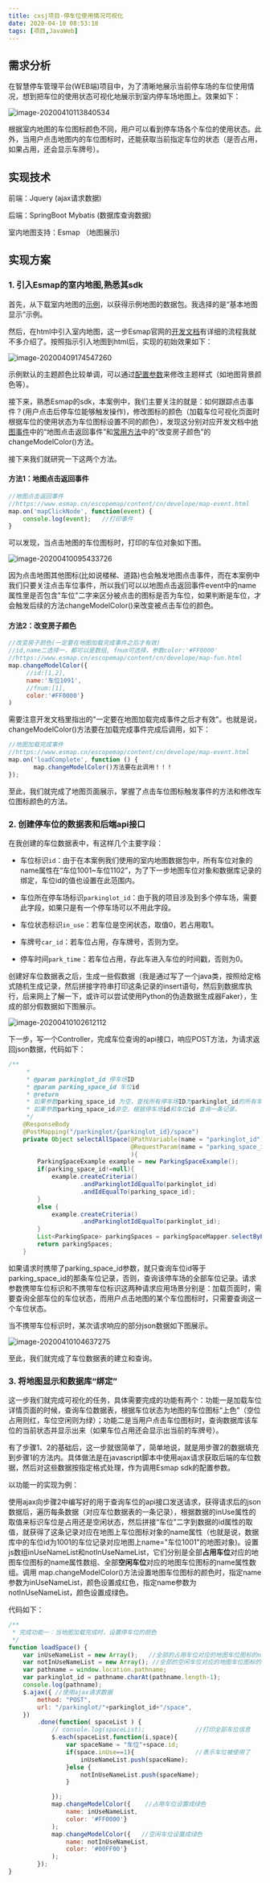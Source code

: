 ```yaml
---
title: cxsj项目-停车位使用情况可视化
date: 2020-04-10 08:53:18
tags: [项目,JavaWeb]
---
```


## 需求分析

在智慧停车管理平台(WEB端)项目中，为了清晰地展示当前停车场的车位使用情况，想到把车位的使用状态可视化地展示到室内停车场地图上。效果如下：

![image-20200410113840534](/images/image-20200410113840534.png)

根据室内地图的车位图标颜色不同，用户可以看到停车场各个车位的使用状态。此外，当用户点击地图内的车位图标时，还能获取当前指定车位的状态（是否占用，如果占用，还会显示车牌号）。



## 实现技术

前端：Jquery (ajax请求数据)

后端：SpringBoot Mybatis (数据库查询数据)

室内地图支持：Esmap （地图展示)



## 实现方案

### 1. 引入Esmap的室内地图,熟悉其sdk

首先，从下载室内地图的[示例](https://www.esmap.cn/escopemap/content/cn/member/mapdownload.html)，以获得示例地图的数据包。我选择的是“基本地图显示”示例。

然后，在html中引入室内地图，这一步Esmap官网的[开发文档](https://www.esmap.cn/escopemap/content/cn/develope/develope.html)有详细的流程我就不多介绍了。按照指示引入地图到html后，实现的初始效果如下：

![image-20200409174547260](/images/image-20200409174547260.png)

示例默认的主题颜色比较单调，可以通过[配置参数](https://www.esmap.cn/escopemap/content/cn/develope/map-styleedit.html)来修改主题样式（如地图背景颜色等）。

接下来，熟悉Esmap的sdk，本案例中，我们主要关注的就是：如何跟踪点击事件？(用户点击后停车位能够触发操作)，修改图标的颜色（加载车位可视化页面时根据车位的使用状态为车位图标设置不同的颜色），发现这分别对应开发文档中[地图事件](https://www.esmap.cn/escopemap/content/cn/develope/map-event.html)中的“地图点击返回事件”和[常用方法](https://www.esmap.cn/escopemap/content/cn/develope/map-fun.html)中的“改变房子颜色”的changeModelColor()方法。

接下来我们就研究一下这两个方法。

#### 方法1：地图点击返回事件

``` javascript
//地图点击返回事件
//https://www.esmap.cn/escopemap/content/cn/develope/map-event.html
map.on('mapClickNode', function(event) {
    console.log(event);   //打印事件
}
```

可以发现，当点击地图的车位图标时，打印的车位对象如下图。

![image-20200410095433726](/images/image-20200410095433726.png)

因为点击地图其他图标(比如说楼梯、道路)也会触发地图点击事件，而在本案例中我们只要关注点击车位事件，所以我们可以以地图点击返回事件event中的name属性里是否包含"车位"二字来区分被点击的图标是否为车位，如果判断是车位，才会触发后续的方法changeModelColor()来改变被点击车位的颜色。

#### 方法2：改变房子颜色

```javascript
//改变房子颜色(一定要在地图加载完成事件之后才有效)
//id,name二选择一，都可以是数组, fnum可选择，参数color:'#FF0000'
//https://www.esmap.cn/escopemap/content/cn/develope/map-fun.html
map.changeModelColor({
     //id:[1,2],
     name:'车位1091',
     //fnum:[1],
     color:'#FF0000'}
) 
```

需要注意开发文档里指出的"一定要在地图加载完成事件之后才有效"。也就是说，changeModelColor()方法要在加载完成事件完成后调用，如下：

```javascript
//地图加载完成事件
//https://www.esmap.cn/escopemap/content/cn/develope/map-event.html  
map.on('loadComplete', function () {
       map.changeModelColor()方法要在此调用！！！
});

```

至此，我们就完成了地图页面展示，掌握了点击车位图标触发事件的方法和修改车位图标颜色的方法。

### 2. 创建停车位的数据表和后端api接口

在我创建的车位数据表中，有这样几个主要字段：

+ 车位标识`id`：由于在本案例我们使用的室内地图数据包中，所有车位对象的name属性在“车位1001~车位1102”，为了下一步地图车位对象和数据库记录的绑定，车位id的值也设置在此范围内。

+ 车位所在停车场标识`parkinglot_id`：由于我的项目涉及到多个停车场，需要此字段，如果只是有一个停车场可以不用此字段。 

+ 车位状态标识`in_use`：若车位是空闲状态，取值0，若占用取1。

+ 车牌号`car_id`：若车位占用，存车牌号，否则为空。

+ 停车时间`park_time`：若车位占用，存此车进入车位的时间戳，否则为0。

创建好车位数据表之后，生成一些假数据（我是通过写了一个java类，按照给定格式随机生成记录，然后拼接字符串打印这条记录的insert语句，然后到数据库执行，后来网上了解一下，或许可以尝试使用Python的伪造数据生成器Faker），生成的部分假数据如下图展示。

![image-20200410102612112](/images/image-20200410102612112.png)

   下一步，写一个Controller，完成车位查询的api接口，响应POST方法，为请求返回json数据，代码如下：

```java
/**
     *
     * @param parkinglot_id 停车场ID
     * @param parking_space_id 车位id
     * @return
     * 如果参数parking_space_id 为空，查找所有停车场ID为parkinglot_id的所有车位使用情况
     * 如果参数parking_space_id非空，根据停车场id和车位id 查询一条记录。
     */
    @ResponseBody
    @PostMapping("/parkinglot/{parkinglot_id}/space")
    private Object selectAllSpace(@PathVariable(name = "parkinglot_id") Integer parkinglot_id,
                                  @RequestParam(name = "parking_space_id",required = false) Integer parking_space_id
                                  ){
        ParkingSpaceExample example = new ParkingSpaceExample();
        if(parking_space_id!=null){
            example.createCriteria()
                    .andParkinglotIdEqualTo(parkinglot_id)
                    .andIdEqualTo(parking_space_id);
        }
        else {
            example.createCriteria()
                    .andParkinglotIdEqualTo(parkinglot_id);
        }
        List<ParkingSpace> parkingSpaces = parkingSpaceMapper.selectByExample(example);
        return parkingSpaces;
    }
```



如果请求时携带了parking_space_id参数，就只查询车位id等于parking_space_id的那条车位记录，否则，查询该停车场的全部车位记录。请求参数携带车位标识和不携带车位标识这两种请求应用场景分别是：加载页面时，需要查询全部车位的车位状态，而用户点击地图的某个车位图标时，只需要查询这一个车位状态。

当不携带车位标识时，某次请求响应的部分json数据如下图展示。

![image-20200410104637275](/images/image-20200410104637275.png)

至此，我们就完成了车位数据表的建立和查询。

### 3. 将地图显示和数据库“绑定”

这一步我们就完成可视化的任务，具体需要完成的功能有两个：功能一是加载车位详情页面的时候，查询车位数据表，根据车位状态为地图的车位图标“上色”（空位占用则红，车位空闲则为绿）；功能二是当用户点击车位图标时，查询数据库该车位的当前状态并显示出来（如果车位占用还会显示出当前的车牌号）。

有了步骤1、2的基础后，这一步就很简单了，简单地说，就是用步骤2的数据填充到步骤1的方法内。具体做法是在javascript脚本中使用ajax请求获取后端的车位数据，然后对这些数据按指定格式处理，作为调用Esmap sdk的配置参数。

以功能一的实现为例：

使用ajax向步骤2中编写好的用于查询车位的api接口发送请求，获得请求后的json数据后，遍历每条数据（对应车位数据表的一条记录），根据数据的inUse属性的取值来标识车位是占用还是空闲状态，然后拼接“车位”二字到数据的id属性的取值，就获得了这条记录对应在地图上车位图标对象的name属性（也就是说，数据库中的车位id为1001的车位记录对应地图上name="车位1001"的地图对象)。设置js数组inUseNameList和notInUseNameList，它们分别是全部**占用车位**对应的地图车位图标的name属性数组、全部**空闲车位**对应的地图车位图标的name属性数组。调用 map.changeModelColor()方法设置地图车位图标的颜色时，指定name参数为inUseNameList，颜色设置成红色，指定name参数为notInUseNameList，颜色设置成绿色。

代码如下：

```javascript
/**
 * 完成功能一：当地图加载完成时，设置停车位的颜色
 */
function loadSpace() {
    var inUseNameList = new Array();   //全部的占用车位对应的地图车位图标的name属性数组
    var notInUseNameList = new Array(); //全部的空闲车位对应的地图车位图标的name属性数组
    var pathname = window.location.pathname; 
    var parkinglot_id = pathname.charAt(pathname.length-1);
    console.log(pathname);
    $.ajax({ //使用ajax请求数据
        method: "POST",
        url: "/parkinglot/"+parkinglot_id+"/space",
    })
        .done(function( spaceList ) {
            // console.log(spaceList);              //打印全部车位信息
            $.each(spaceList,function(i,space){
                var spaceName = "车位"+space.id;
                if(space.inUse==1){                 //表示车位被使用了
                    inUseNameList.push(spaceName);
                }else {
                    notInUseNameList.push(spaceName);
                }

            });
            map.changeModelColor({    //占用车位设置成绿色
                name: inUseNameList,
                color: '#FF0000'}
            );
            map.changeModelColor({   //空闲车位设置成绿色
                name: notInUseNameList,
                color: '#00FF00'}
            );
        });
}
```




